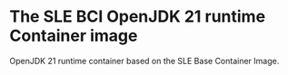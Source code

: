 # The SLE BCI OpenJDK 21 runtime Container image

OpenJDK 21 runtime container based on the SLE Base Container Image.
